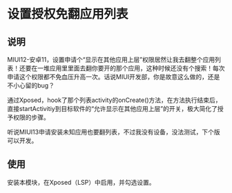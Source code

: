 # 设置授权免翻应用列表
## 说明
MIUI12-安卓11，设置申请个“显示在其他应用上层”权限居然让我去翻整个应用列表！还要在一堆应用里里面去翻你要开的那个应用，这种时候还没有个搜索！每次申请这个权限都不免血压升高一次。话说MIUI开发部，你是故意这么做的，还是不小心留的bug？  

通过Xposed，hook了那个列表activity的onCreate()方法，在方法执行结束后，直接startActivitiy到目标软件的“允许显示在其他应用上层”的开关，极大简化了授予权限的步骤。  
  
听说MIUI13申请安装未知应用也要翻列表，不过我没有设备，没法测试，下个版可以开发。
## 使用
安装本模块，在Xposed（LSP）中启用，并勾选设置。
